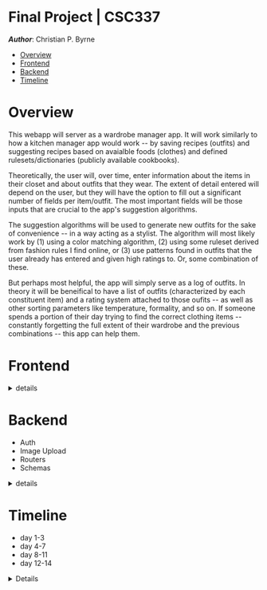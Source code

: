 # Final Project | CSC337
**_Author_**: Christian P. Byrne

- [Overview](#overview)
- [Frontend](#frontend)
- [Backend](#backend)
- [Timeline](#timeline)


<a name="overview"/>

# Overview


This webapp will server as a wardrobe manager app. It will work similarly to how a kitchen manager app would work -- by saving recipes (outfits) and suggesting recipes based on avaialble foods (clothes) and defined rulesets/dictionaries (publicly available cookbooks).

Theoretically, the user will, over time, enter information about the items in their closet and about outfits that they wear. The extent of detail entered will depend on the user, but they will have the option to fill out a significant number of fields per item/outfit. The most important fields will be those inputs that are crucial to the app's suggestion algorithms.

The suggestion algorithms will be used to generate new outfits for the sake of convenience -- in a way acting as a stylist. The algorithm will most likely work by (1) using a color matching algorithm, (2) using some ruleset derived from fashion rules I find online, or (3) use patterns found in outfits that the user already has entered and given high ratings to. Or, some combination of these.

But perhaps most helpful, the app will simply serve as a log of outfits. In theory it will be beneifical to have a list of outfits (characterized by each constituent item) and a rating system attached to those oufits -- as well as other sorting parameters like temperature, formality, and so on. If someone spends a portion of their day trying to find the correct clothing items -- constantly forgetting the full extent of their wardrobe and the previous combinations -- this app can help them.



<a name="frontend"/>

# Frontend

<details>
<summary> details </summary>


## Frontend

#### Login / Register Page

![login page](./concept/login.png)

#### Add Items Page

The required fields will be indicated somehow.

For the item's colors field (the colors of the item the user is adding), I will try to use a library that can parse colors from a picture; but if that turns out to be unrealistic, I will just put a color selector input.

![add-item page](./concept/add-item.png)

#### Log Outfit Page

It would be ideal to add a lot of functionality to these forms.

I will try to make sections that are collapsible so there is not so much information displayed at once.

The mannequin image should change colors based on the current selection. I have a sketch template that I am photoshopping and am just going to rotate the `<img>` `src` attribute in some event handler.

The list on the bottom left will update as new items are added, and there shuold be as much freedom as possible in terms of how many items a user can add per outfit.

![log outfit page](./concept/log-outfit.png)

#### Generate Outfit Page

1. Start from one item or one color
2. Get recommendations based on color algorithm, defined rules, and relationships in settings

#### Browse Wardrobe Page

Browse user's items.

#### Browse Outfits Page

Browse user's outfits.

#### Wardrobe Analytics Page ?

If time permits and it's realistic to implement, some analytics based on the data the user passes. For example, where the user spends most money in terms of clothing type.

</details>



# Backend

- Auth
- Image Upload
- Routers
- Schemas

<details>
<summary> details </summary>


#### Authentification

Authentifcation middleware handler that was taught in the lecture will be passed to `Express.all()` probably, authenticating all routes except `/login`, `/register`, (and `/`?).

Then store username with `sessionStorage` and create a global function to add a username/password attribute to Ajax POSTs -- also allowing the user document to be updated when a new item is posted.

Use the `setInterval` sessionkeys method outlined in the lecture for security.

#### Image Upload

I will use `Multer` from PA10 for image uploads. Maybe I should learn how to set permissions on images, because I have just been storing them in the public directory so far.


#### Schemas 


- User
- Item
- Outfit

Create relationships between **Outfit**, **Item**, and **User** documents using auto-generated `_id` value as key field.

**Outfit** document will have an items field that is an object that has the shape `[itemCategory: string]: _id`.

**User** document will have `items` attribute of the shape`_id[]`.


#### Routers

- POST Login
- POST Register
- POST Item
- POST Outfit
- GET Wardrobe
- GET Outfits
- GET suggestion

</details>

# Timeline

- day 1-3
- day 4-7
- day 8-11
- day 12-14


<details>
<summary></summary>

#### Day 1-3

⏩ = low priority

- ✅ App theme
  - ✅ Global SCSS variables
  - ✅ Global page layout
- ✅ Static Resources
  - ✅ sketch images
    - ✅ photoshop fill other elements
    - ✅ female outline
  - ⏩ dictionary infographics
- ✅ Login / Register
  - ✅ HTML
  - ✅ Ajax
  - ✅ Routers
  - ✅ User schema
  - ✅ Authentifcation middleware
  - ✅ cookie middleware
  - ✅ session storage
  - ✅ password hashing
- ✅ Add Outfit & Add Item
  - ✅ connect to user
  - ✅ Interfaces and schemas
  - ✅ Routers
  - ✅ HTML forms
  - ✅ Ajax
- ✅ mannequin gender loading func using dynamic FS functinos
- ✅ Add refresh functions to form submit on add item
- ✅ add mannequin feature to add item page
- ✅ login (not register) client event handlers
- ✅ new user validation (no repeat)
- ⏩ import/export from spreadsheet
  - ✅ backend
  - ⏩ frontend
- ⏩ Info collection
  - ✅ definitions of default field parameters
  - ⏩ definition for tooltips and info modals
  - https://www.insider.com/popular-fashion-trends-history-us-2019-2
  - https://fashionhistory.fitnyc.edu/
  - https://www.crfashionbook.com/fashion/g27033975/fashion-staples-throughout-decade/
  - https://www.whowhatwear.com/fashion-by-the-decade
- ⏩ nav bar over mannequin
- ⏩ navbar features cross-app
- ✅ style tags/badges/chips on item queue
- ✅ User Account Customization
  - ✅ profile pic
  - ✅ gender
    - ✅ determines mannequin type.
  - ✅ account initialization phase
  - ✅ some info can be translated into default form fields?
  - ✅ nickname
  - ✅ preferred algorithms
  - ✅ style tag adding options in forms
  - ✅ sub-category and sub-type dynamic `<select>` options loading
- ⏩ subcategory and type
  - ⏩ defined heirarchy of suggested
  - ⏩ in a datalist
  - ⏩ any new fields that user creates sohuld be added to datalist
  - ⏩ ? user created fields should be placed above defaults in datalist or it should be alphabetical?
- ✅ Input correction/closest match util object
- ⏩ accent colors on add item page

#### Day 4-7

- ⏩ Refactor routers
- add global favicon loader
- ✅ Determine best layout of item card
  -  ✅variability -- most items are optional, determine loading algorithm that makes sense and looks good regardless of fileds that are filled out
- ⏩ Browse style dict on styles tab
- ✅ Client color selection inputs
- ⏩ Color parsing module?
- ✅ Image upload?
  - ✅ add field to schemas
- ⏩ Color algorithm
- ⏩ Define ruleset
  - ⏩ Info tooltips/modals
- ⏩ Define algorithmic suggestion
- ⏩ form fields update based on previous selection
- ⏩ Interactive features on generate page
- ✅ side bar with user content on view outfits page: https://getbootstrap.com/docs/5.0/examples/sidebars/
- ✅ Edit global stylesheets
  - ✅ global divider styling
- ⏩ ? outfit details also a nav tab system like add-item fields
- ✅ change text color of tab titles

#### Day 8-11

- ✅ color nearest neighbor
- ✅ color suggest = opening coolor.co with GET request of hex codes
- ✅ Browse wardrobe
  - ✅ DOM constructor functions
  - ✅ Browse wardrobe
    - ✅ HTML & Ajax
- ⏩ Browse outfits
  -  ⏩ HTML & Ajax
- ⏩ Browse outfits sidebar features
- ✅ browse wardrobe sidebar features
- ✅ Generate page features
  - ✅ Collapsible sections
  - ✅ Navbar collapse feature
- ⏩ Dark mode
- ⏩ Tooltips
  - ⏩ Using popover system
- ✅ push notifications with toasts
- ✅ badges
- ✅ Search feature -> navigation of site with closest match class
  - ⏩ Defaults to searching wardrobe
- ✅ Navbar and button hrefs
- ⏩ ? make mannequin clickable/hoverable -> show active item

#### Day 12-14

- ✅  ? global search feature
- ⏩ add "required" attribute to inputs maybe.
- ✅ Refactoring/Documenting
  - ✅ frontend ts
  - ✅ backend ts
  - 🔴 css
  - 🔴 html
- ✅ Debugging
- 🔴 Spec Requirements
  - 🔴 Your web application should include an in-app help page, which explains to the user (or the grader!) how to use the application. You must have an obviously-located button that a user can click on to get the the help page.
    - 🔴 HELP button that is pointed at by popover on page load
    - 🔴 help page is a carousel of videos with captions
  - ✅ The application must have a user account creation and login feature, with proper password salting/hashing, and login sessions.
  - 🔴 Your web application must be made LIVE on the web for at least 5 days after the due date. The URL should be in a file named live.txt in the zip file you submit. It is VERY important for you to have it running live. You may lose a significant amount of points if you don’t have this for the 5 days.
- ✅ Bundling
- 🔴 Documenting/Commenting
  - ✅ frontend
  - ⏩ backend
- ⏩ tucks
- ⏩ undertones
- ⏩ Pruning
- ✅ Testing deployment
- ✅ Testing users
- ⏩ Testing mobile
- 🔴 Final Demo Video -> Upload
  - 🔴 5-8 minute screen-capture recording, showing off the final project.
  - 🔴 demonstrate as many of the site features as possible. 
  - 🔴 You should upload this video to a site such as Youtube or Vimeo. 
  - 🔴 include a link to this in a file called video.txt in your zipped submission.
  - 🔴 You should submit your entire project in a zip file via gradescope (including live.txt and video.txt) by August 6th at 11:59pm. It is critical for you to have your application live on the web, and your video presentation created when you submit. If you don’t, you may be subject to lose a significant amount of points. On grdescope, you’ll be able to submit this as a team.
- ⏩ subcategory and type datalist dynamnic fileds based on fashion dictionary schematics/blueprints/guides
- 🔴 un-comment main frontend script for correct routes
- ⏩ item field categoris dynamically added to `add-item` page based on specific item details (reference description of items in spreadsheet)
- ✅ placeholder image is the patterns/gradient of colors/prints
- ⏩ feature to `setInterval` update toast time element
- ⏩ sort feature on wardrobe and items page sidebars

---------


#### Brainstorm Features

- Similar: [Dress me app](https://www.dress-meapp.com/)
- Color selection from picture such as feature on [coolors.co](https://coolors.co/)

</details>
